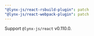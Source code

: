 ```yaml
---
"@lynx-js/react-rsbuild-plugin": patch
"@lynx-js/react-webpack-plugin": patch
---
```


Support `@lynx-js/react` v0.110.0.
